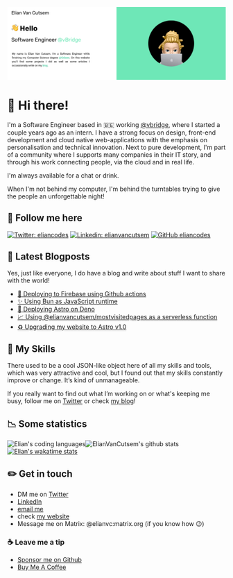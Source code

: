 [![image](./assets/bg.png)](https://www.elian.codes)

# 👋 Hi there!

I'm a Software Engineer based in 🇧🇪 working [@vbridge](<https://www.vbridge.eu>), where I started a couple years ago as an intern. I have a strong focus on design, front-end development and cloud native web-applications with the emphasis on personalisation and technical innovation. Next to pure development, I'm part of a community where I supports many companies in their IT story, and through his work connecting people, via the cloud and in real life.

I'm always available for a chat or drink.

When I'm not behind my computer, I'm behind the turntables trying to give the people an unforgettable night!

## 🤟 Follow me here

[![Twitter: eliancodes](https://img.shields.io/twitter/follow/eliancodes?style=social)](https://twitter.com/eliancodes)
[![Linkedin: elianvancutsem](https://img.shields.io/badge/-ElianVanCutsem-blue?style=flat-square&logo=Linkedin&logoColor=white&link=https://www.linkedin.com/in/elianvancutsem/)](https://www.linkedin.com/in/elianvancutsem/)
[![GitHub eliancodes](https://img.shields.io/github/followers/eliancodes?label=follow-eliancodes&style=social)](https://github.com/eliancodes)

## 📝 Latest Blogposts

Yes, just like everyone, I do have a blog and write about stuff I want to share with the world!

<!-- BLOG-POST-LIST:START -->
- [🚀 Deploying to Firebase using Github actions](https://www.elian.codes/blog/22-08-10-deploy-firebase-using-github-actions/)
- [✨ Using Bun as JavaScript runtime](https://www.elian.codes/blog/22-07-06-using-bun-as-javascript-runtime/)
- [🚀 Deploying Astro on Deno](https://www.elian.codes/blog/22-05-06-deploying-astro-on-deno/)
- [📈 Using @elianvancutsem/mostvisitedpages as a serverless function](https://www.elian.codes/blog/22-05-02-using-mostvisitedpages-as-a-function/)
- [♻️ Upgrading my website to Astro v1.0](https://www.elian.codes/blog/22-04-26-upgrading-to-astro-beta-one/)
<!-- BLOG-POST-LIST:END -->

## 💼  My Skills

There used to be a cool JSON-like object here of all my skills and tools, which was very attractive and cool, but I found out that my skills constantly improve or change. It’s kind of unmanageable.

If you really want to find out what I’m working on or what's keeping me busy, follow me on [Twitter](https://www.twitter.com/eliancodes) or check [my blog](https://www.elian.codes/blog/)!

## 📉 Some statistics

![ElianVanCutsem's github stats](https://github-readme-stats.vercel.app/api?username=eliancodes&show_icons=true&hide_border=true)
<img align="left" src="https://github-readme-stats.vercel.app/api/top-langs/?username=eliancodes&theme=light&hide=css,HTML,Jupyter%20Notebook&layout=compact&langs_count=20" alt="Elian's coding languages" /><br />
[![Elian's wakatime stats](https://github-readme-stats.vercel.app/api/wakatime?username=elianvancutsem&layout=compact)](https://github.com/eliancodes)

## ✏️ Get in touch

- DM me on [Twitter](<https://www.twitter.com/eliancodes>)
- [LinkedIn](<https://www.linkedin.com/in/elianvancutsem/>)
- [email me](<mailto:hello@elian.codes>)
- check [my website](<http://www.elian.codes>)
- Message me on Matrix: @elianvc:matrix.org (if you know how 😉)

### ☕️ Leave me a tip

- [Sponsor me on Github](<https://github.com/sponsors/ElianVanCutsem>)
- [Buy Me A Coffee](<https://www.buymeacoffee.com/elianvancutsem>)
